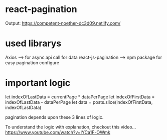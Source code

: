 # react-pagination
Output: 
https://competent-noether-dc3d09.netlify.com/


# used librarys
Axios --> for async api call for data
react-js-pagination --> npm package for easy pagination configure 

# important logic
let indexOfLastData = currentPage * dataPerPage 
let indexOfFirstData = indexOfLastData - dataPerPage 
let data = posts.slice(indexOfFirstData, indexOfLastData) 

pagination depends upon these 3 lines of logic. 

To understand the logic with explanation, 
checkout this video...
https://www.youtube.com/watch?v=IYCa1F-OWmk 

